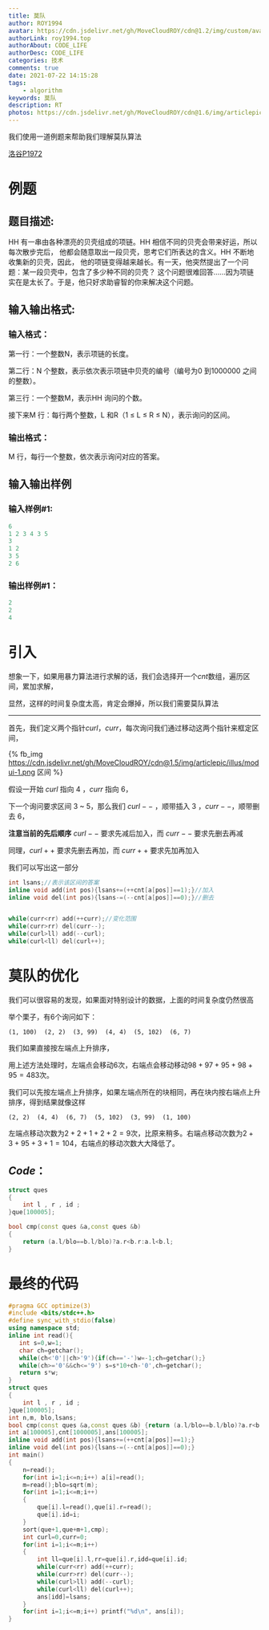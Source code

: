 ```yaml
---
title: 莫队
author: ROY1994
avatar: https://cdn.jsdelivr.net/gh/MoveCloudROY/cdn@1.2/img/custom/avatar.jpg
authorLink: roy1994.top
authorAbout: CODE_LIFE
authorDesc: CODE_LIFE
categories: 技术
comments: true
date: 2021-07-22 14:15:28
tags:
    - algorithm
keywords: 莫队
description: RT
photos: https://cdn.jsdelivr.net/gh/MoveCloudROY/cdn@1.6/img/articlepic/head/4.webp
---
```


我们使用一道例题来帮助我们理解莫队算法

[洛谷P1972](https://www.luogu.org/problemnew/show/P1972)



# 例题

## 题目描述:

HH 有一串由各种漂亮的贝壳组成的项链。HH 相信不同的贝壳会带来好运，所以每次散步完后，
他都会随意取出一段贝壳，思考它们所表达的含义。HH 不断地收集新的贝壳，因此，
他的项链变得越来越长。有一天，他突然提出了一个问题：某一段贝壳中，包含了多少种不同的贝壳？
这个问题很难回答……因为项链实在是太长了。于是，他只好求助睿智的你来解决这个问题。

## 输入输出格式:

### 输入格式：
第一行：一个整数N，表示项链的长度。

第二行：N 个整数，表示依次表示项链中贝壳的编号（编号为0 到1000000 之间的整数）。

第三行：一个整数M，表示HH 询问的个数。

接下来M 行：每行两个整数，L 和R（1 ≤ L ≤ R ≤ N），表示询问的区间。

### 输出格式：
M 行，每行一个整数，依次表示询问对应的答案。

## 输入输出样例
### 输入样例#1:
```cpp
6
1 2 3 4 3 5
3
1 2
3 5
2 6
```
### 输出样例#1：
```cpp
2
2
4
```

# 引入
想象一下，如果用暴力算法进行求解的话，我们会选择开一个$cnt$数组，遍历区间，累加求解，

显然，这样的时间复杂度太高，肯定会爆掉，所以我们需要莫队算法

--------

首先，我们定义两个指针$curl$，$curr$，每次询问我们通过移动这两个指针来框定区间，

{% fb_img https://cdn.jsdelivr.net/gh/MoveCloudROY/cdn@1.5/img/articlepic/illus/modui-1.png 区间 %}

假设一开始 $curl$ 指向 $4$ ，$curr$ 指向 $6$，

下一个询问要求区间 $3$ ~ $5$，那么我们 $curl--$ ，顺带插入 $3$ ，$curr--$，顺带删去 $6$，

**注意当前的先后顺序**
$curl--$ 要求先减后加入，而 $curr--$ 要求先删去再减

同理，$curl++$ 要求先删去再加，而 $curr++$ 要求先加再加入

我们可以写出这一部分

```cpp
int lsans;//表示该区间的答案
inline void add(int pos){lsans+=(++cnt[a[pos]]==1);}//加入
inline void del(int pos){lsans-=(--cnt[a[pos]]==0);}//删去


while(curr<rr) add(++curr);//变化范围
while(curr>rr) del(curr--);
while(curl>ll) add(--curl);
while(curl<ll) del(curl++);
```

# 莫队的优化
我们可以很容易的发现，如果面对特别设计的数据，上面的时间复杂度仍然很高

举个栗子，有6个询问如下：
```
(1, 100)  (2, 2)  (3, 99)  (4, 4)  (5, 102)  (6, 7)
```
我们如果直接按左端点上升排序，

用上述方法处理时，左端点会移动$6$次，右端点会移动移动$98+97+95+98+95=483$次。

我们可以先按左端点上升排序，如果左端点所在的块相同，再在块内按右端点上升排序，得到结果就像这样
```
(2, 2)  (4, 4)  (6, 7)  (5, 102)  (3, 99)  (1, 100)
```
左端点移动次数为$2+2+1+2+2=9$次，比原来稍多。右端点移动次数为$2+3+95+3+1=104$，右端点的移动次数大大降低了。

## $Code$：
```cpp
struct ques
{
    int l , r , id ;
}que[100005];

bool cmp(const ques &a,const ques &b) 
{
    return (a.l/blo==b.l/blo)?a.r<b.r:a.l<b.l;
}
```

# 最终的代码
```cpp
#pragma GCC optimize(3)
#include <bits/stdc++.h>
#define sync_with_stdio(false)
using namespace std;
inline int read(){
   int s=0,w=1;
   char ch=getchar();
   while(ch<'0'||ch>'9'){if(ch=='-')w=-1;ch=getchar();}
   while(ch>='0'&&ch<='9') s=s*10+ch-'0',ch=getchar();
   return s*w;
}
struct ques
{
    int l , r , id ;
}que[100005];
int n,m, blo,lsans;
bool cmp(const ques &a,const ques &b) {return (a.l/blo==b.l/blo)?a.r<b.r:a.l<b.l;}
int a[100005],cnt[1000005],ans[100005];
inline void add(int pos){lsans+=(++cnt[a[pos]]==1);}
inline void del(int pos){lsans-=(--cnt[a[pos]]==0);}
int main()
{
    n=read();
    for(int i=1;i<=n;i++) a[i]=read();
    m=read();blo=sqrt(m);
    for(int i=1;i<=m;i++)
    {
        que[i].l=read(),que[i].r=read();
        que[i].id=i;
    }
    sort(que+1,que+m+1,cmp);
    int curl=0,curr=0;
    for(int i=1;i<=m;i++)
    {
        int ll=que[i].l,rr=que[i].r,idd=que[i].id;
        while(curr<rr) add(++curr);
        while(curr>rr) del(curr--);
        while(curl>ll) add(--curl);
        while(curl<ll) del(curl++);
        ans[idd]=lsans;
    }
    for(int i=1;i<=m;i++) printf("%d\n", ans[i]);
}
```
